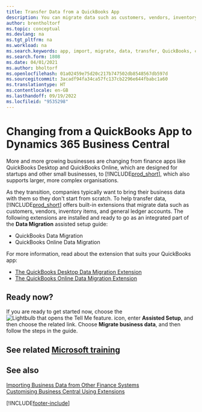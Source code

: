 ```yaml
---
title: Transfer Data from a QuickBooks App
description: You can migrate data such as customers, vendors, inventory items, and G/L accounts from QuickBooks apps to Business Central.
author: brentholtorf
ms.topic: conceptual
ms.devlang: na
ms.tgt_pltfrm: na
ms.workload: na
ms.search.keywords: app, import, migrate, data, transfer, QuickBooks, customize
ms.search.form: 1808
ms.date: 04/01/2021
ms.author: bholtorf
ms.openlocfilehash: 01a02459e75d20c217b747502db8548567db597d
ms.sourcegitcommit: 3acadf94fa34ca57fc137cb2296e644fbabc1a60
ms.translationtype: HT
ms.contentlocale: en-GB
ms.lasthandoff: 09/19/2022
ms.locfileid: "9535298"
---
```

# <a name="changing-from-a-quickbooks-app-to-dynamics-365-business-central"></a>Changing from a QuickBooks App to Dynamics 365 Business Central

More and more growing businesses are changing from finance apps like QuickBooks Desktop and QuickBooks Online, which are designed for startups and other small businesses, to [!INCLUDE[prod_short](includes/prod_short.md)], which also supports larger, more complex organisations. 

As they transition, companies typically want to bring their business data with them so they don't start from scratch. To help transfer data, [!INCLUDE[prod_short](includes/prod_short.md)] offers built-in extensions that migrate data such as customers, vendors, inventory items, and general ledger accounts. The following extensions are installed and ready to go as an integrated part of the **Data Migration** assisted setup guide:

* QuickBooks Data Migration 
* QuickBooks Online Data Migration

For more information, read about the extension that suits your QuickBooks app:   

* [The QuickBooks Desktop Data Migration Extension](ui-extensions-quickbooks-data-migration.md)
* [The QuickBooks Online Data Migration Extension](ui-extensions-quickbooks-online-data-migration.md)

## <a name="ready-now"></a>Ready now?

If you are ready to get started now, choose the ![Lightbulb that opens the Tell Me feature.](media/ui-search/search_small.png "Tell me what you want to do") icon, enter **Assisted Setup**, and then choose the related link. Choose **Migrate business data**, and then follow the steps in the guide.

## <a name="see-related-microsoft-training"></a>See related [Microsoft training](/training/modules/migrate-data-dynamics-365-business-central/)

## <a name="see-also"></a>See also 

[Importing Business Data from Other Finance Systems](across-import-data-configuration-packages.md)  
[Customising Business Central Using Extensions](ui-extensions.md)   


[!INCLUDE[footer-include](includes/footer-banner.md)]

